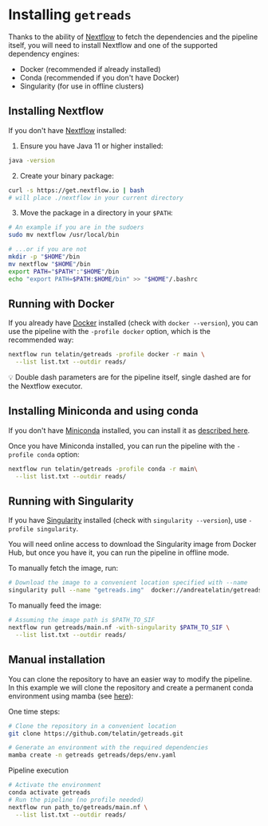 # Installing `getreads`

Thanks to the ability of [Nextflow](https://www.nextflow.io/) to fetch the dependencies and the pipeline itself,
you will need to install Nextflow and one of the supported dependency engines:
* Docker (recommended if already installed)
* Conda (recommended if you don't have Docker)
* Singularity (for use in offline clusters)

## Installing Nextflow

If you don't have [Nextflow](https://www.nextflow.io/) installed:

1. Ensure you have Java 11 or higher installed:

```bash
java -version 
```

2. Create your binary package:

```bash
curl -s https://get.nextflow.io | bash
# will place ./nextflow in your current directory
```

3. Move the package in a directory in your `$PATH`:

```bash
# An example if you are in the sudoers
sudo mv nextflow /usr/local/bin

# ...or if you are not
mkdir -p "$HOME"/bin
mv nextflow "$HOME"/bin
export PATH="$PATH":"$HOME"/bin
echo "export PATH=$PATH:$HOME/bin" >> "$HOME"/.bashrc
```

## Running with Docker

If you already have [Docker](https://docs.docker.com/engine/install/)
installed (check with `docker --version`),
you can use the pipeline with the `-profile docker` option,
which is the recommended way:

```bash
nextflow run telatin/getreads -profile docker -r main \
  --list list.txt --outdir reads/ 
```

:bulb: Double dash parameters are for the pipeline itself, single dashed are for the Nextflow executor.

## Installing Miniconda and using conda

If you don't have [Miniconda](https://docs.conda.io/en/latest/miniconda.html) installed, you can install it as [described here](https://telatin.github.io/microbiome-bioinformatics/Install-Miniconda/).

Once you have Miniconda installed, you can run the pipeline with the `-profile conda` option:

```bash
nextflow run telatin/getreads -profile conda -r main\
  --list list.txt --outdir reads/ 
```

## Running with Singularity

If you have [Singularity](https://sylabs.io/guides/3.5/user-guide/) installed (check with `singularity --version`), use `-profile singularity`. 

You will need online access to download the Singularity image from Docker Hub, but once you have it, you can run the pipeline in offline mode.

To manually fetch the image, run:

```bash
# Download the image to a convenient location specified with --name
singularity pull --name "getreads.img"  docker://andreatelatin/getreads:2.0
```

To manually feed the image:
```bash
# Assuming the image path is $PATH_TO_SIF
nextflow run getreads/main.nf -with-singularity $PATH_TO_SIF \
  --list list.txt --outdir reads/ 
```


## Manual installation

You can clone the repository to have an easier way to modify the pipeline.
In this example we will clone the repository and create a permanent conda environment using mamba (see [here](https://telatin.github.io/microbiome-bioinformatics/Install-Miniconda/)):

One time steps:
```bash
# Clone the repository in a convenient location
git clone https://github.com/telatin/getreads.git

# Generate an environment with the required dependencies
mamba create -n getreads getreads/deps/env.yaml
```

Pipeline execution
```bash
# Activate the environment
conda activate getreads
# Run the pipeline (no profile needed)
nextflow run path_to/getreads/main.nf \
  --list list.txt --outdir reads/ 
```